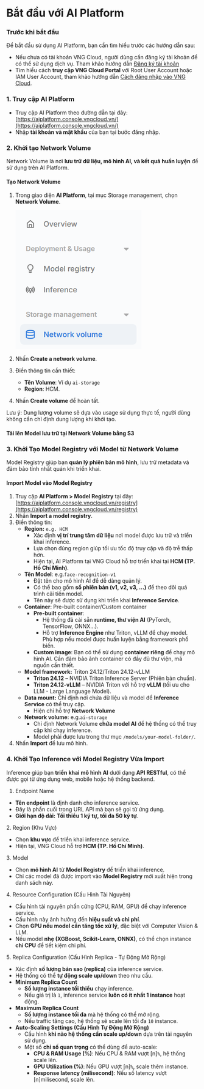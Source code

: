 # Bắt đầu với AI Platform

### Trước khi bắt đầu 

Để bắt đầu sử dụng AI Platform, bạn cần tìm hiểu trước các hướng dẫn sau:

* Nếu chưa có tài khoản VNG Cloud, người dùng cần đăng ký tài khoản để có thể sử dụng dịch vụ. Tham khảo hướng dẫn [Đăng ký tài khoản](https://docs.vngcloud.vn/vng-cloud-document/vn/huong-dan-su-dung-tai-khoan/dang-ky-tai-khoan)
* Tìm hiểu cách **truy cập VNG Cloud Portal** với Root User Account hoặc IAM User Account, tham khảo hướng dẫn [Cách đăng nhập vào VNG Cloud](https://docs.vngcloud.vn/vng-cloud-document/vn/identity-and-access-management-iam/cac-loai-dinh-danh-iam/tai-khoan-user-accounts/cach-dang-nhap-vao-vng-cloud).

### 1. Truy cập AI Platform

* Truy cập AI Platform theo đường dẫn tại đây: [https://aiplatform.console.vngcloud.vn/](https://aiplatform.console.vngcloud.vn/)
* Nhập **tài khoản và mật khẩu** của bạn tại bước đăng nhập.

### **2. Khởi tạo Network Volume**

Network Volume là nơi **lưu trữ dữ liệu, mô hình AI, và kết quả huấn luyện** để sử dụng trên AI Platform.

#### **Tạo Network Volume**

1.  Trong giao diện **AI Platform**, tại mục Storage management, chọn **Network Volume**. 

    ![Image](https://github.com/vngcloud/docs/blob/main/Vietnamese/.gitbook/assets/image%20(947).png?raw=true)
2. Nhấn **Create a network volume**.
3. Điền thông tin cần thiết:
   * **Tên Volume**: Ví dụ `ai-storage`
   * **Region**: HCM.
4. Nhấn **Create volume** để hoàn tất.

Lưu ý: Dung lượng volume sẽ dựa vào usage sử dụng thực tế, người dùng không cần chỉ định dung lượng khi khởi tạo.

#### **Tải lên Model lưu trữ tại Network Volume bằng S3**



### **3. Khởi Tạo Model Registry với Model từ Network Volume**

Model Registry giúp bạn **quản lý phiên bản mô hình**, lưu trữ metadata và đảm bảo tính nhất quán khi triển khai.

#### **Import Model vào Model Registry**

1. Truy cập **AI Platform > Model Registry** tại đây: [https://aiplatform.console.vngcloud.vn/registry](https://aiplatform.console.vngcloud.vn/registry)
2. Nhấn **Import a model registry**.
3. Điền thông tin:
   * **Region:** `e.g. HCM`
     * Xác định **vị trí trung tâm dữ liệu** nơi model được lưu trữ và triển khai inference.
     * Lựa chọn đúng region giúp tối ưu tốc độ truy cập và độ trễ thấp hơn.
     * Hiện tại, AI Platform tại VNG Cloud hỗ trợ triển khai tại **HCM (TP. Hồ Chí Minh)**.
   * **Tên Model**: e.g.`face-recognition-v1`
     * Đặt tên cho mô hình AI để dễ dàng quản lý.
     * Có thể bao gồm **số phiên bản (v1, v2, v3, …)** để theo dõi quá trình cải tiến model.
     * Tên này sẽ được sử dụng khi triển khai **Inference Service**.
   * **Container**: Pre-built container/Custom container
     * **Pre-built container**:
       * Hệ thống đã cài sẵn **runtime, thư viện AI** (PyTorch, TensorFlow, ONNX…).
       * Hỗ trợ **Inference Engine** như Triton, vLLM để chạy model. Phù hợp nếu model được huấn luyện bằng framework phổ biến.
     * **Custom image**: Bạn có thể sử dụng **container riêng** để chạy mô hình AI. Cần đảm bảo ảnh container có đầy đủ thư viện, mã nguồn cần thiết.
   * **Model framework:** Triton 24.12/Triton 24.12-vLLM
     * **Triton 24.12** – NVIDIA Triton Inference Server (Phiên bản chuẩn).
     * **Triton 24.12-vLLM** – NVIDIA Triton với hỗ trợ **vLLM** (tối ưu cho LLM - Large Language Model).
   * **Data mount:** Chỉ định nơi chứa dữ liệu và model để **Inference Service** có thể truy cập.
     * Hiện chỉ hỗ trợ **Network Volume** 
   * **Network volume:** e.g.`ai-storage`
     * Chỉ định Network Volume **chứa model AI** để hệ thống có thể truy cập khi chạy inference.
     * Model phải được lưu trong thư mục `/models/your-model-folder/`.
4. Nhấn **Import** để lưu mô hình.

### **4. Khởi Tạo Inference với Model Registry Vừa Import**

Inference giúp bạn **triển khai mô hình AI** dưới dạng **API RESTful**, có thể được gọi từ ứng dụng web, mobile hoặc hệ thống backend.

1. Endpoint Name

* **Tên endpoint** là định danh cho inference service.
* Đây là phần cuối trong URL API mà bạn sẽ gọi từ ứng dụng.
* **Giới hạn độ dài:** **Tối thiểu 1 ký tự, tối đa 50 ký tự**.

2\. Region (Khu Vực)

* Chọn **khu vực** để triển khai inference service.
* Hiện tại, VNG Cloud hỗ trợ **HCM (TP. Hồ Chí Minh)**.

3\. Model

* Chọn **mô hình AI** từ **Model Registry** để triển khai inference.
* Chỉ các model đã được import vào **Model Registry** mới xuất hiện trong danh sách này.

4\. Resource Configuration (Cấu Hình Tài Nguyên)

* Cấu hình tài nguyên phần cứng (CPU, RAM, GPU) để chạy inference service.
* Cấu hình này ảnh hưởng đến **hiệu suất và chi phí**.
* Chọn **GPU nếu model cần tăng tốc xử lý**, đặc biệt với Computer Vision & LLM.
* Nếu model **nhẹ (XGBoost, Scikit-Learn, ONNX)**, có thể chọn instance **chỉ CPU** để tiết kiệm chi phí.

5\. Replica Configuration (Cấu Hình Replica - Tự Động Mở Rộng)

* Xác định **số lượng bản sao (replica)** của inference service.
* Hệ thống có thể **tự động scale up/down** theo nhu cầu.
* **Minimum Replica Count**
  * **Số lượng instance tối thiểu** chạy inference.
  * Nếu giá trị là `1`, inference service **luôn có ít nhất 1 instance** hoạt động.
* **Maximum Replica Count**
  * **Số lượng instance tối đa** mà hệ thống có thể mở rộng.
  * Nếu traffic tăng cao, hệ thống sẽ scale lên tối đa `10` instance.
* **Auto-Scaling Settings (Cấu Hình Tự Động Mở Rộng)**
  * Cấu hình **khi nào hệ thống cần scale up/down** dựa trên tài nguyên sử dụng.
  * Một số **chỉ số quan trọng** có thể dùng để auto-scale:
    * **CPU & RAM Usage (%)**: Nếu CPU & RAM vượt \[n]`%`, hệ thống scale lên.
    * **GPU Utilization (%)**: Nếu GPU vượt \[n]`%`, scale thêm instance.
    * **Response latency (milisecond)**: Nếu số latency vượt \[n]milisecond, scale lên.

